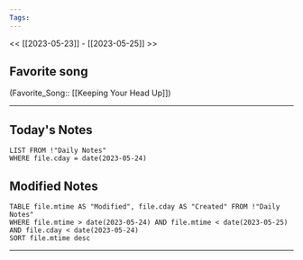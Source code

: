 ```yaml
---
Tags:
---
```

<< [[2023-05-23]] - [[2023-05-25]] >>
## Favorite song
(Favorite_Song:: [[Keeping Your Head Up]])

___
## Today's Notes
```dataview
LIST FROM !"Daily Notes"
WHERE file.cday = date(2023-05-24)
```
## Modified Notes
```dataview
TABLE file.mtime AS "Modified", file.cday AS "Created" FROM !"Daily Notes" 
WHERE file.mtime > date(2023-05-24) AND file.mtime < date(2023-05-25) AND file.cday < date(2023-05-24)
SORT file.mtime desc
```
___
